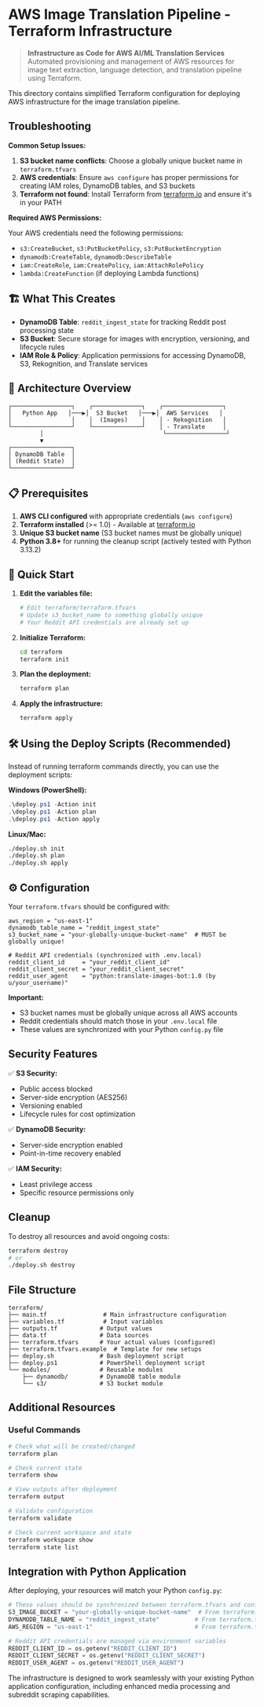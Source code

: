 # AWS Image Translation Pipeline - Terraform Infrastructure

> **Infrastructure as Code for AWS AI/ML Translation Services**
> Automated provisioning and management of AWS resources for image text extraction, language detection, and translation pipeline using Terraform.

This directory contains simplified Terraform configuration for deploying AWS infrastructure for the image translation pipeline.

## Troubleshooting

**Common Setup Issues:**

1. **S3 bucket name conflicts**: Choose a globally unique bucket name in `terraform.tfvars`
2. **AWS credentials**: Ensure `aws configure` has proper permissions for creating IAM roles, DynamoDB tables, and S3 buckets
3. **Terraform not found**: Install Terraform from [terraform.io](https://terraform.io) and ensure it's in your PATH

**Required AWS Permissions:**

Your AWS credentials need the following permissions:

- `s3:CreateBucket`, `s3:PutBucketPolicy`, `s3:PutBucketEncryption`
- `dynamodb:CreateTable`, `dynamodb:DescribeTable`
- `iam:CreateRole`, `iam:CreatePolicy`, `iam:AttachRolePolicy`
- `lambda:CreateFunction` (if deploying Lambda functions)

## 🏗️ What This Creates

- **DynamoDB Table**: `reddit_ingest_state` for tracking Reddit post processing state
- **S3 Bucket**: Secure storage for images with encryption, versioning, and lifecycle rules
- **IAM Role & Policy**: Application permissions for accessing DynamoDB, S3, Rekognition, and Translate services

## 🔧 Architecture Overview

```text
┌─────────────────┐    ┌──────────────┐    ┌─────────────────┐
│   Python App   │───▶│  S3 Bucket   │───▶│  AWS Services   │
│                 │    │  (Images)    │    │ - Rekognition   │
└─────────────────┘    └──────────────┘    │ - Translate     │
         │                                  └─────────────────┘
         ▼
┌─────────────────┐
│ DynamoDB Table  │
│ (Reddit State)  │
└─────────────────┘
```

## 📋 Prerequisites

1. **AWS CLI configured** with appropriate credentials (`aws configure`)
2. **Terraform installed** (>= 1.0) - Available at [terraform.io](https://terraform.io)
3. **Unique S3 bucket name** (S3 bucket names must be globally unique)
4. **Python 3.8+** for running the cleanup script (actively tested with Python 3.13.2)

## 🚀 Quick Start

1. **Edit the variables file:**

   ```bash
   # Edit terraform/terraform.tfvars
   # Update s3_bucket_name to something globally unique
   # Your Reddit API credentials are already set up
   ```

2. **Initialize Terraform:**

   ```bash
   cd terraform
   terraform init
   ```

3. **Plan the deployment:**

   ```bash
   terraform plan
   ```

4. **Apply the infrastructure:**

   ```bash
   terraform apply
   ```

## 🛠️ Using the Deploy Scripts (Recommended)

Instead of running terraform commands directly, you can use the deployment scripts:

**Windows (PowerShell):**

```powershell
.\deploy.ps1 -Action init
.\deploy.ps1 -Action plan
.\deploy.ps1 -Action apply
```

**Linux/Mac:**

```bash
./deploy.sh init
./deploy.sh plan
./deploy.sh apply
```

## ⚙️ Configuration

Your `terraform.tfvars` should be configured with:

```hcl
aws_region = "us-east-1"
dynamodb_table_name = "reddit_ingest_state"
s3_bucket_name = "your-globally-unique-bucket-name"  # MUST be globally unique!

# Reddit API credentials (synchronized with .env.local)
reddit_client_id     = "your_reddit_client_id"
reddit_client_secret = "your_reddit_client_secret"
reddit_user_agent    = "python:translate-images-bot:1.0 (by u/your_username)"
```

**Important:**

- S3 bucket names must be globally unique across all AWS accounts
- Reddit credentials should match those in your `.env.local` file
- These values are synchronized with your Python `config.py` file

## Security Features

✅ **S3 Security:**

- Public access blocked
- Server-side encryption (AES256)
- Versioning enabled
- Lifecycle rules for cost optimization

✅ **DynamoDB Security:**

- Server-side encryption enabled
- Point-in-time recovery enabled

✅ **IAM Security:**

- Least privilege access
- Specific resource permissions only

## Cleanup

To destroy all resources and avoid ongoing costs:

```bash
terraform destroy
# or
./deploy.sh destroy
```

## File Structure

```text
terraform/
├── main.tf                # Main infrastructure configuration
├── variables.tf           # Input variables
├── outputs.tf            # Output values
├── data.tf               # Data sources
├── terraform.tfvars      # Your actual values (configured)
├── terraform.tfvars.example  # Template for new setups
├── deploy.sh             # Bash deployment script
├── deploy.ps1            # PowerShell deployment script
└── modules/              # Reusable modules
    ├── dynamodb/         # DynamoDB table module
    └── s3/               # S3 bucket module
```

## Additional Resources

### Useful Commands

```bash
# Check what will be created/changed
terraform plan

# Check current state
terraform show

# View outputs after deployment
terraform output

# Validate configuration
terraform validate

# Check current workspace and state
terraform workspace show
terraform state list
```

## Integration with Python Application

After deploying, your resources will match your Python `config.py`:

```python
# These values should be synchronized between terraform.tfvars and config.py:
S3_IMAGE_BUCKET = "your-globally-unique-bucket-name"  # From terraform.tfvars
DYNAMODB_TABLE_NAME = "reddit_ingest_state"          # From terraform.tfvars
AWS_REGION = "us-east-1"                             # From terraform.tfvars

# Reddit API credentials are managed via environment variables
REDDIT_CLIENT_ID = os.getenv("REDDIT_CLIENT_ID")
REDDIT_CLIENT_SECRET = os.getenv("REDDIT_CLIENT_SECRET")
REDDIT_USER_AGENT = os.getenv("REDDIT_USER_AGENT")
```

The infrastructure is designed to work seamlessly with your existing Python application configuration, including enhanced media processing and subreddit scraping capabilities.
